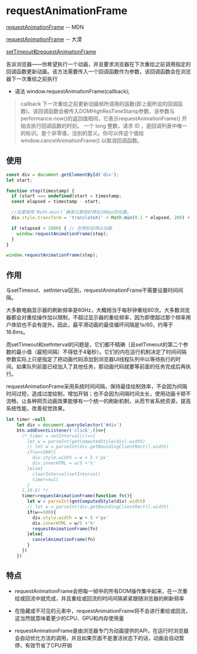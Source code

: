 
# requestAnimationFrame
[requestAnimationFrame](https://developer.mozilla.org/zh-CN/docs/Web/API/Window/requestAnimationFrame) -- MDN

[requestAnimationFrame](https://www.w3cplus.com/javascript/requestAnimationFrame.html) -- 大漠

[setTimeout和requestAnimationFrame](https://juejin.im/post/6844904083204079630)

告诉浏览器——你希望执行一个动画，并且要求浏览器在下次重绘之前调用指定的回调函数更新动画。该方法需要传入一个回调函数作为参数，该回调函数会在浏览器下一次重绘之前执行

* 语法
window.requestAnimationFrame(callback);
>callback 下一次重绘之前更新动画帧所调用的函数(即上面所说的回调函数)。该回调函数会被传入DOMHighResTimeStamp参数，该参数与performance.now()的返回值相同，它表示requestAnimationFrame() 开始去执行回调函数的时刻。
>一个 long 整数，请求 ID ，是回调列表中唯一的标识。是个非零值，没别的意义。你可以传这个值给 window.cancelAnimationFrame() 以取消回调函数。


## 使用



```js
const div = document.getElementById('div'); 
let start;

function step(timestamp) {
  if (start === undefined)start = timestamp;
  const elapsed = timestamp - start;

  //这里使用`Math.min()`确保元素刚好停在200px的位置。
  div.style.transform = 'translateX(' + Math.min(0.1 * elapsed, 200) + 'px)';

  if (elapsed < 2000) { // 在两秒后停止动画
    window.requestAnimationFrame(step);
  }
}

window.requestAnimationFrame(step);
```

## 作用

与setTimeout、setInterval区别，requestAnimationFrame不需要设置时间间隔。

大多数电脑显示器的刷新频率是60Hz，大概相当于每秒钟重绘60次。大多数浏览器都会对重绘操作加以限制，不超过显示器的重绘频率，因为即使超过那个频率用户体验也不会有提升。因此，最平滑动画的最佳循环间隔是1s/60，约等于16.6ms。

而setTimeout和setInterval的问题是，它们都不精确（且setTimeout的第二个参数的最小值（最短间隔）不得低于4毫秒）。它们的内在运行机制决定了时间间隔参数实际上只是指定了把动画代码添加到浏览器UI线程队列中以等待执行的时间。如果队列前面已经加入了其他任务，那动画代码就要等前面的任务完成后再执行。

requestAnimationFrame采用系统时间间隔，保持最佳绘制效率，不会因为间隔时间过短，造成过度绘制，增加开销；也不会因为间隔时间太长，使用动画卡顿不流畅，让各种网页动画效果能够有一个统一的刷新机制，从而节省系统资源，提高系统性能，改善视觉效果。

```js
let timer =null
    let div = document.querySelector('#div')
    btn.addEventListener('click',()=>{
      /* timer = setInterval(()=>{
        let w = parseInt(getComputedStyle(div).width)
        // let w = parseInt(div.getBoundingClientRect().width)
        if(w<=500){
          div.style.width = w + 5 +'px'
          div.innerHTML = w/5 +'%'
        }else{
          clearInterval(setInterval)
          timer=null
        }
      },16.6) */
      timer=requestAnimationFrame(function fn(){
        let w = parseInt(getComputedStyle(div).width)
        // let w = parseInt(div.getBoundingClientRect().width)
        if(w<=500){
          div.style.width = w + 5 +'px'
          div.innerHTML = w/5 +'%'
          requestAnimationFrame(fn)
        }else{
          cancelAnimationFrame(fn)
        }
      })
    })
```


## 特点
* requestAnimationFrame会把每一帧中的所有DOM操作集中起来，在一次重绘或回流中就完成，并且重绘或回流的时间间隔紧紧跟随浏览器的刷新频率

* 在隐藏或不可见的元素中，requestAnimationFrame将不会进行重绘或回流，这当然就意味着更少的CPU、GPU和内存使用量

* requestAnimationFrame是由浏览器专门为动画提供的API，在运行时浏览器会自动优化方法的调用，并且如果页面不是激活状态下的话，动画会自动暂停，有效节省了CPU开销
